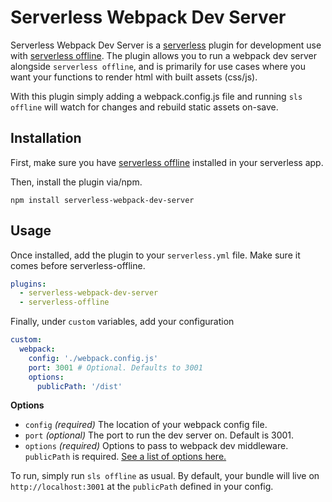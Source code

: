 # Serverless Webpack Dev Server
Serverless Webpack Dev Server is a [serverless](https://serverless.com) plugin for development use with [serverless offline](https://github.com/dherault/serverless-offline). The plugin allows you to run a webpack dev server alongside `serverless offline`, and is primarily for use cases where you want your functions to render html with built assets (css/js).

With this plugin simply adding a webpack.config.js file and running `sls offline` will watch for changes and rebuild static assets on-save.

## Installation
First, make sure you have [serverless offline](https://github.com/dherault/serverless-offline) installed in your serverless app.

Then, install the plugin via/npm.
```
npm install serverless-webpack-dev-server
```

## Usage
Once installed, add the plugin to your `serverless.yml` file. Make sure it comes before serverless-offline.

```yml
plugins:
  - serverless-webpack-dev-server
  - serverless-offline
```

Finally, under `custom` variables, add your configuration
```yml
custom:
  webpack:
    config: './webpack.config.js'
    port: 3001 # Optional. Defaults to 3001
    options:
      publicPath: '/dist'
```
**Options**
- `config` _(required)_ The location of your webpack config file.
- `port` _(optional)_ The port to run the dev server on. Default is 3001.
- `options` _(required)_ Options to pass to webpack dev middleware. `publicPath` is required. [See a list of options here.](https://github.com/webpack/webpack-dev-middleware#options)

To run, simply run `sls offline` as usual. By default, your bundle will live on `http://localhost:3001` at the `publicPath` defined in your config.

